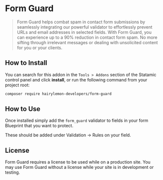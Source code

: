# Form Guard

> Form Guard helps combat spam in contact form submissions by seamlessly integrating our powerful validator to effortlessly prevent URLs and email addresses in selected fields.
> With Form Guard, you can experience up to a 90% reduction in contact form spam. No more sifting through irrelevant messages or dealing with unsolicited content for you or your clients.

## How to Install

You can search for this addon in the `Tools > Addons` section of the Statamic control panel and click **install**, or run the following command from your project root:

``` bash
composer require hairylemon-developers/form-guard
```

## How to Use

Once installed simply add the ```form_guard``` validator to fields in your form Blueprint that you want to protect.

These should be added under Validation -> Rules on your field.


## License

Form Guard requires a license to be used while on a production site. You may use Form Guard without a license while your site is in development or testing.